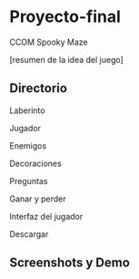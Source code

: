 # Proyecto-final
CCOM Spooky Maze 

[resumen de la idea del juego]

## Directorio

Laberinto

Jugador

Enemigos

Decoraciones

Preguntas

Ganar y perder

Interfaz del jugador

Descargar

## Screenshots y Demo

